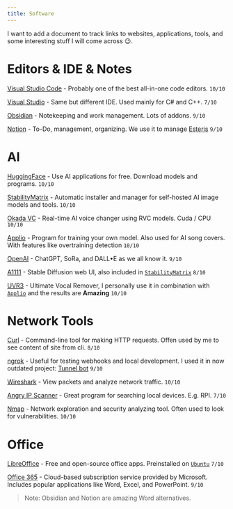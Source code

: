 ```yaml
---
title: Software
---
```


I want to add a document to track links to websites, applications, tools, and some interesting stuff I will come across 😉.

# Editors & IDE & Notes

[Visual Studio Code](https://code.visualstudio.com/) - Probably one of the best all-in-one code editors. ```10/10```
<br>

[Visual Studio](https://code.visualstudio.com/) - Same but different IDE. Used mainly for C# and C++. ```7/10```
<br>

[Obsidian](https://obsidian.md/) - Notekeeping and work management. Lots of addons. ```9/10```
<br>

[Notion](notion.so) - To-Do, management, organizing. We use it to manage [Esteris](https://esteris.eu) ```9/10```
<br>

# AI

[HuggingFace](https://huggingface.co/) - Use AI applications for free. Download models and programs. ```10/10```
<br>

[StabilityMatrix](https://github.com/LykosAI/StabilityMatrix) - Automatic installer and manager for self-hosted AI image models and tools. ```10/10```
<br>

[Okada VC](https://github.com/w-okada/voice-changer) - Real-time AI voice changer using RVC models. Cuda / CPU ```10/10```
<br>

[Applio](https://applio.org/) - Program for training your own model. Also used for AI song covers. With features like overtraining detection ```10/10```
<br>

[OpenAI](https://openai.com/) - ChatGPT, SoRa, and DALL•E as we all know it. ```9/10```
<br>

[A1111](https://huggingface.co/) - Stable Diffusion web UI, also included in [`StabilityMatrix`](#ai)  ```8/10```
<br>

[UVR3](https://ultimatevocalremover.com/) - Ultimate Vocal Remover, I personally use it in combination with [`Applio`](#ai) and the results are **Amazing** ```10/10```
<br>


# Network Tools

[Curl](https://curl.se/) - Command-line tool for making HTTP requests. Offen used by me to see content of site from cli. ```8/10```
<br>

[ngrok](https://ngrok.com/) - Useful for testing webhooks and local development. I used it in now outdated project: [Tunnel bot](https://github.com/wrexik/discord-tunnel-bot)  ```9/10```
<br>

[Wireshark](https://www.wireshark.org/) - View packets and analyze network traffic. ```10/10```
<br>

[Angry IP Scanner](https://angryip.org/) - Great program for searching local devices. E.g. RPI. ```7/10```
<br>

[Nmap](https://nmap.org/) - Network exploration and security analyzing tool. Often used to look for vulnerabilities. ```10/10```

# Office
[LibreOffice](https://www.libreoffice.org/) - Free and open-source office apps. Preinstalled on [`Ubuntu`](https://wrexik.xyz/index/OSs) ```7/10```
<br>

[Office 365](https://www.office.com/) - Cloud-based subscription service provided by Microsoft. Includes popular applications like Word, Excel, and PowerPoint. ```9/10```
<br>

> Note: Obsidian and Notion are amazing Word alternatives.


